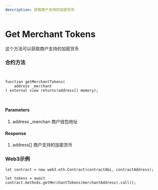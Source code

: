 ```yaml
---
description: 获取商户支持的加密货币
---
```


# Get Merchant Tokens

这个方法可以获取商户支持的加密货币

### 合约方法

```
 
 
function getMerchantTokens(
    address _merchant
) external view returns(address[] memory);
 
 
```

#### Parameters

1. address \_merchan 商户钱包地址

#### Response

1. address\[] 商户支持的加密货币

### Web3示例

```
let contract = new web3.eth.Contract(contractAbi, contractAddress);

let tokens = await contract.methods.getMerchantTokens(merchantAddress).call();

```
